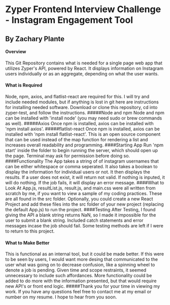 # Zyper Frontend Interview Challenge - Instagram Engagement Tool
## By Zachary Plante
#### Overview
This Git Repository contains what is needed for a single page web app that utilizes Zyper's API, powered by React. It displays information on Instagram users individually or as an aggregate, depending on what the user wants.
#### What is Required
Node, npm, axios, and flatlist-react are required for this. I will try and include needed modules, but if anything is lost in git here are instructions for installing needed software. Download or clone this repository, cd into zyper-test, and follow the instructions.
#####Node and npm
Node and npm can be installed with 'install node' (you may need sudo or brew commands as well). 
#####Axios
Once npm is installed, axios can be installed with 'npm install axios'.
#####flatlist-react 
Once npm is installed, axios can be installed with 'npm install flatlist-react'. This is an open source component that can be used instead of the map function for rendering a list and increases overall readability and programming.
####Starting App
Run 'npm start' inside the folder to begin running the server, which should open up the page. Terminal may ask for permission before doing so.
####Functionality
The App takes a string of of instagram usernames that can be either whitespace or comma seperated. It also takes a boolean to display the information for individual users or not. It then displays the results. If a user does not exist, it will return not valid. If nothing is inputed, it will do nothing. If the job fails, it will display an error message.
####What to Look At
App.js, resultList.js, result.js, and main.css were all written from scratch by me, if you want to view a sample of my coding practices. These are all found in the src folder. Optionally, you could create a new React Project and add these files into the src folder of your new project (replacing the default App.js) to run the project. 
####Testing
After Testing, I found giving the API a blank string returns NaN, so I made it impossible for the user to submit a blank string. Included catch statements and error messages incase the job should fail. Some testing methods are left if I were to return to this project.
#### What to Make Better
This is functional as an internal tool, but it could be made better. If this were to be seen by users, I would want more desing that communicated to the user what was going on to decrease confusion, like a spinning wheel to denote a job is pending. Given time and scope restraints, it seemed unnecessary to include such affordances. More functionality could be added to do more with the information presented, but that would require new API's or front end logic.
#####Thank you for your time in viewing my work. If you have any questions feel free to contact me at my email or number on my resume. I hope to hear from you soon.